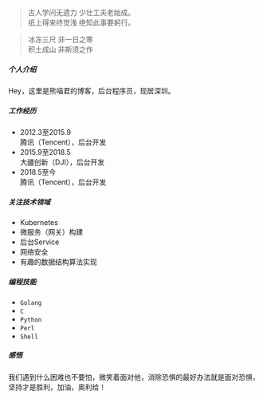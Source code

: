 > 古人学问无遗力 少壮工夫老始成。<br>
> 纸上得来终觉浅 绝知此事要躬行。

> 冰冻三尺 非一日之寒<br>
> 积土成山 非斯须之作

##### 个人介绍
Hey，这里是熊喵君的博客，后台程序员，现居深圳。

##### 工作经历
-   2012.3至2015.9<br>
	腾讯（Tencent），后台开发
-   2015.9至2018.5<br>
	大疆创新（DJI），后台开发
-   2018.5至今<br>
	腾讯（Tencent），后台开发

##### 关注技术领域
-   Kubernetes
-   微服务（网关）构建
-   后台Service
-   网络安全
-   有趣的数据结构算法实现

##### 编程技能
-   `Golang`
-   `C`
-   `Python`
-   `Perl`
-   `Shell`

##### 感悟
我们遇到什么困难也不要怕，微笑着面对他，消除恐惧的最好办法就是面对恐惧，坚持才是胜利，加油，奥利给！
